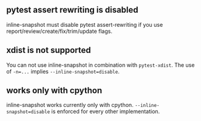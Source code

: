 
## pytest assert rewriting is disabled

inline-snapshot must disable pytest assert-rewriting if you use report/review/create/fix/trim/update flags.

## xdist is not supported

You can not use inline-snapshot in combination with `pytest-xdist`. The use of `-n=...` implies `--inline-snapshot=disable`.

## works only with cpython

inline-snapshot works currently only with cpython. `--inline-snapshot=disable` is enforced for every other implementation.
